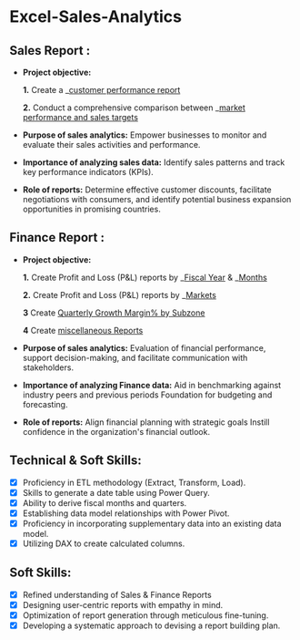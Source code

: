 # Excel-Sales-Analytics
## Sales Report :


- **Project objective:** 

    **1.** Create a _[customer performance report](https://github.com/Ambica256/Excel-Sales-Analytics/blob/main/Customer%20Performance%20report.pdf) 

    **2.** Conduct a comprehensive comparison between _[market performance and sales targets](https://github.com/Ambica256/Excel-Sales-Analytics/blob/main/Market%20Performance%20%20vs%20Target%20Report.pdf)

- **Purpose of sales analytics:** Empower businesses to monitor and evaluate their sales activities and performance.

- **Importance of analyzing sales data:** Identify sales patterns and track key performance indicators (KPIs).

- **Role of reports:** Determine effective customer discounts, facilitate negotiations with consumers, and identify potential business expansion opportunities in promising countries.


## Finance Report :

- **Project objective:** 

    **1.** Create Profit and Loss (P&L) reports by _[Fiscal Year](https://github.com/Ambica256/Excel-Sales-Analytics/blob/main/P%26L%20Statement%20by%20Fiscal%20Years.pdf) &
  _[Months](https://github.com/Ambica256/Excel-Sales-Analytics/blob/main/P%26L%20Statement%20by%20fiscal%20months.pdf)

  **2.** Create Profit and Loss (P&L) reports by _[Markets](https://github.com/Ambica256/Excel-Sales-Analytics/blob/main/P%26L%20Statement%20by%20Market.pdf)

  **3** Create [Quarterly Growth Margin% by Subzone](https://github.com/Ambica256/Excel-Sales-Analytics/blob/main/Quarterly%20Growth%20Margin%25%20by%20subzone.pdf)

  **4** Create [miscellaneous Reports](https://github.com/Ambica256/Excel-Sales-Analytics/blob/main/Miscellaneous%20Reports.pdf)
  
- **Purpose of sales analytics:** Evaluation of financial performance, support decision-making, and facilitate communication with stakeholders.

- **Importance of analyzing Finance data:** Aid in benchmarking against industry peers and previous periods Foundation for budgeting and forecasting.

- **Role of reports:** Align financial planning with strategic goals Instill confidence in the organization's financial outlook.


## Technical & Soft Skills:
- [x]	Proficiency in ETL methodology (Extract, Transform, Load).
- [x]	Skills to generate a date table using Power Query.
- [x]	Ability to derive fiscal months and quarters.
- [x]	Establishing data model relationships with Power Pivot.
- [x]	Proficiency in incorporating supplementary data into an existing data model.
- [x]	Utilizing DAX to create calculated columns.

## Soft Skills:
- [x]	Refined understanding of Sales & Finance Reports
- [x]	Designing user-centric reports with empathy in mind.
- [x]	Optimization of report generation through meticulous fine-tuning.
- [x]	Developing a systematic approach to devising a report building plan.
